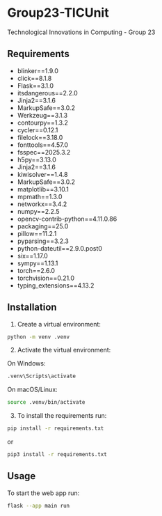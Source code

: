 # Group23-TICUnit
Technological Innovations in Computing - Group 23

## Requirements

- blinker==1.9.0
- click==8.1.8
- Flask==3.1.0
- itsdangerous==2.2.0
- Jinja2==3.1.6
- MarkupSafe==3.0.2
- Werkzeug==3.1.3
- contourpy==1.3.2
- cycler==0.12.1
- filelock==3.18.0
- fonttools==4.57.0
- fsspec==2025.3.2
- h5py==3.13.0
- Jinja2==3.1.6
- kiwisolver==1.4.8
- MarkupSafe==3.0.2
- matplotlib==3.10.1
- mpmath==1.3.0
- networkx==3.4.2
- numpy==2.2.5
- opencv-contrib-python==4.11.0.86
- packaging==25.0
- pillow==11.2.1
- pyparsing==3.2.3
- python-dateutil==2.9.0.post0
- six==1.17.0
- sympy==1.13.1
- torch==2.6.0
- torchvision==0.21.0
- typing_extensions==4.13.2


## Installation

1. Create a virtual environment:
```bash
python -m venv .venv
```
2. Activate the virtual environment:

On Windows:
```bash
.venv\Scripts\activate
```
On macOS/Linux:
```bash
source .venv/bin/activate
```
3. To install the requirements run:
```bash
pip install -r requirements.txt
```
or
```bash
pip3 install -r requirements.txt
```
## Usage

To start the web app run:
```bash
flask --app main run
```